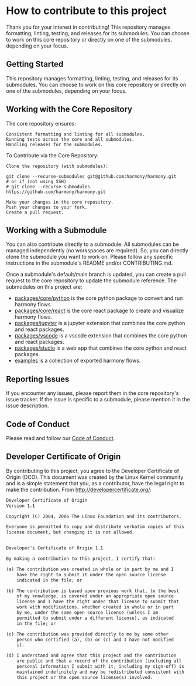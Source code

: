 # How to contribute to this project

Thank you for your interest in contributing! This repository manages formatting, linting, testing, and releases for its submodules. You can choose to work on this core repository or directly on one of the submodules, depending on your focus.

## Getting Started

This repository manages formatting, linting, testing, and releases for its submodules. You can choose to work on this core repository or directly on one of the submodules, depending on your focus.

## Working with the Core Repository

The core repository ensures:

    Consistent formatting and linting for all submodules.
    Running tests across the core and all submodules.
    Handling releases for the submodules.

To Contribute via the Core Repository:

    Clone the repository (with submodules):

```shell
git clone --recurse-submodules git@github.com:harmony/harmony.git
# or if (not using SSH)
# git clone --recurse-submodules https://github.com/harmony/harmony.git
```

    Make your changes in the core repository.
    Push your changes to your fork.
    Create a pull request.

## Working with a Submodule

You can also contribute directly to a submodule. All submodules can be managed independently (no workspaces are required). So, you can directly clone the submodule you want to work on. Please follow any specific instructions in the submodule's README and/or CONTRIBUTING.md.

Once a submodule's default/main branch is updated, you can create a pull request to the core repository to update the submodule reference. The submodules on this project are:

- [packages/core/python](https://github.com/harmony/python) is the core python package to convert and run harmony flows.
- [packages/core/react](https://github.com/harmony/react) is the core react package to create and visualize harmony flows.
- [packages/jupyter](https://github.com/harmony/jupyter) is a jupyter extension that combines the core python and react packages.
- [packages/vscode](https://github.com/harmony/vscode) is a vscode extension that combines the core python and react packages.
- [packages/studio](https://github.com/harmony/studio) is a web app that combines the core python and react packages.
- [examples](https://github.com/harmony/examples) is a collection of exported harmony flows.

## Reporting Issues

If you encounter any issues, please report them in the core repository's issue tracker. If the issue is specific to a submodule, please mention it in the issue description.

## Code of Conduct

Please read and follow our [Code of Conduct](CODE_OF_CONDUCT.md).

## Developer Certificate of Origin

By contributing to this project, you agree to the Developer Certificate of Origin (DCO). This document was created by the Linux Kernel community and is a simple statement that you, as a contributor, have the legal right to make the contribution. From <http://developercertificate.org/>:

```markdown
Developer Certificate of Origin
Version 1.1

Copyright (C) 2004, 2006 The Linux Foundation and its contributors.

Everyone is permitted to copy and distribute verbatim copies of this
license document, but changing it is not allowed.


Developer's Certificate of Origin 1.1

By making a contribution to this project, I certify that:

(a) The contribution was created in whole or in part by me and I
    have the right to submit it under the open source license
    indicated in the file; or

(b) The contribution is based upon previous work that, to the best
    of my knowledge, is covered under an appropriate open source
    license and I have the right under that license to submit that
    work with modifications, whether created in whole or in part
    by me, under the same open source license (unless I am
    permitted to submit under a different license), as indicated
    in the file; or

(c) The contribution was provided directly to me by some other
    person who certified (a), (b) or (c) and I have not modified
    it.

(d) I understand and agree that this project and the contribution
    are public and that a record of the contribution (including all
    personal information I submit with it, including my sign-off) is
    maintained indefinitely and may be redistributed consistent with
    this project or the open source license(s) involved.
```
